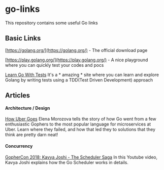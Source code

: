 # go-links
This repository contains some useful Go links 

## Basic Links

[https://golang.org/](https://golang.org/) - The official download page

[https://play.golang.org/](https://play.golang.org/) - A nice playground where you can quickly test your codes and pocs

[Learn Go With Tests](https://quii.gitbook.io/learn-go-with-tests/)
It's a * amazing * site where you can learn and explore Golang by writing tests using a TDD(Test Driven Development) approach


## Articles

#### Architecture / Design
[How Uber Goes](https://www.youtube.com/watch?v=nLskCRJOdxM&ab_channel=GopherAcademy)
Elena Morozova tells the story of how Go went from a few enthusiastic Gophers to the most popular language for microservices at Uber. Learn where they failed, and how that led they to solutions that they think are pretty darn neat!

#### Concurrency
[GopherCon 2018: Kavya Joshi - The Scheduler Saga](https://www.youtube.com/watch?v=YHRO5WQGh0k)
In this Youtube video, Kavya Joshi explains how the Go Scheduler works in details.
